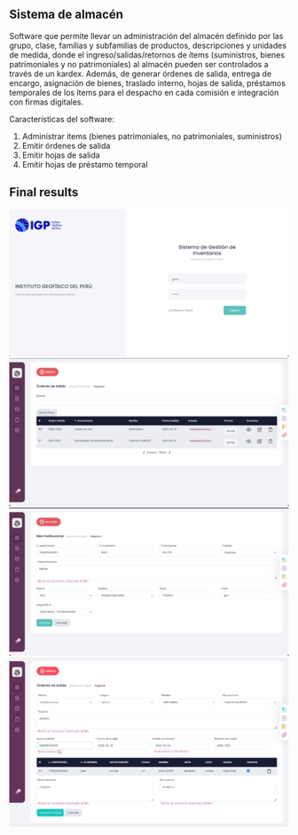 ## Sistema de almacén
Software que permite llevar un administración del almacén definido por las grupo, clase, familias y subfamilias de productos, descripciones y unidades de medida, donde el ingreso/salidas/retornos de ítems (suministros, bienes patrimoniales y no patrimoniales) al almacén pueden ser controlados a través de un kardex. Además, de generar órdenes de salida, entrega de encargo, asignación de bienes, traslado interno, hojas de salida, préstamos temporales de los ítems para el despacho en cada comisión e integración con firmas digitales.

Características del software:
1. Administrar items (bienes patrimoniales, no patrimoniales, suministros)
2. Emitir órdenes de salida
3. Emitir hojas de salida
3. Emitir hojas de préstamo temporal 

 ## Final results
![github-small](https://github.com/geanbaila/dev.igp.almacen/blob/main/img1.png)
![github-small](https://github.com/geanbaila/dev.igp.almacen/blob/main/img2.png)
![github-small](https://github.com/geanbaila/dev.igp.almacen/blob/main/img3.png)
![github-small](https://github.com/geanbaila/dev.igp.almacen/blob/main/img4.png)

